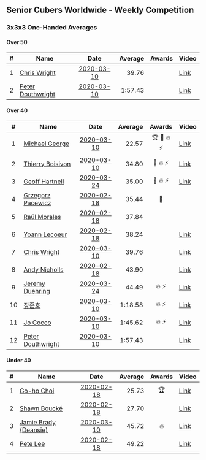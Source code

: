 ## Senior Cubers Worldwide - Weekly Competition
### 3x3x3 One-Handed Averages

#### Over 50

| # | Name | Date | Average | Awards | Video |
| :--: | -- | :--: | --: | :--: | -- |
| 1 | [Chris Wright](../persons/chris_wright.md) | [2020-03-10](2020-03-10.md) | 39.76 |  | [Link](https://www.facebook.com/events/684510792316675/permalink/685546418879779/) |
| 2 | [Peter Douthwright](../persons/peter_douthwright.md) | [2020-03-10](2020-03-10.md) | 1:57.43 |  | [Link](https://www.facebook.com/events/684510792316675/permalink/688822721885482/) |

#### Over 40

| # | Name | Date | Average | Awards | Video |
| :--: | -- | :--: | --: | :--: | -- |
| 1 | [Michael George](../persons/michael_george.md) | [2020-03-10](2020-03-10.md) | 22.57 | 🏆 🥇 🔥 ⚡ | [Link](https://www.facebook.com/events/684510792316675/permalink/684649052302849/) |
| 2 | [Thierry Boisivon](../persons/thierry_boisivon.md) | [2020-03-10](2020-03-10.md) | 34.80 | 🥈 🔥 ⚡ | [Link](https://www.facebook.com/events/684510792316675/permalink/687069845394103/) |
| 3 | [Geoff Hartnell](../persons/geoff_hartnell.md) | [2020-03-24](2020-03-24.md) | 35.00 | 🥈 🔥 ⚡ | [Link](https://www.facebook.com/events/212335450005639/permalink/215249939714190/) |
| 4 | [Grzegorz Pacewicz](../persons/grzegorz_pacewicz.md) | [2020-02-18](2020-02-18.md) | 35.44 | 🥈 | |
| 5 | [Raúl Morales](../persons/raul_morales.md) | [2020-02-18](2020-02-18.md) | 37.84 |  | |
| 6 | [Yoann Lecoeur](../persons/yoann_lecoeur.md) | [2020-02-18](2020-02-18.md) | 38.24 |  | [Link](https://www.facebook.com/events/1618332754973681/permalink/1622459904560966/) |
| 7 | [Chris Wright](../persons/chris_wright.md) | [2020-03-10](2020-03-10.md) | 39.76 |  | [Link](https://www.facebook.com/events/684510792316675/permalink/685546418879779/) |
| 8 | [Andy Nicholls](../persons/andy_nicholls.md) | [2020-02-18](2020-02-18.md) | 43.90 |  | [Link](https://www.facebook.com/events/1618332754973681/permalink/1618697511603872/) |
| 9 | [Jeremy Duehring](../persons/jeremy_duehring.md) | [2020-03-24](2020-03-24.md) | 44.49 | 🔥 ⚡ | [Link](https://www.facebook.com/events/212335450005639/permalink/213082393264278/) |
| 10 | [장준호](../persons/장준호.md) | [2020-03-10](2020-03-10.md) | 1:18.58 | 🔥 ⚡ | [Link](https://www.facebook.com/events/684510792316675/permalink/688783208556100/) |
| 11 | [Jo Cocco](../persons/jo_cocco.md) | [2020-03-10](2020-03-10.md) | 1:45.62 | 🔥 ⚡ | [Link](https://www.facebook.com/events/164742401163863/permalink/168022254169211/) |
| 12 | [Peter Douthwright](../persons/peter_douthwright.md) | [2020-03-10](2020-03-10.md) | 1:57.43 |  | [Link](https://www.facebook.com/events/684510792316675/permalink/688822721885482/) |

#### Under 40

| # | Name | Date | Average | Awards | Video |
| :--: | -- | :--: | --: | :--: | -- |
| 1 | [Go-ho Choi](../persons/go-ho_choi.md) | [2020-02-18](2020-02-18.md) | 25.73 | 🏆 | [Link](https://www.facebook.com/events/1618332754973681/permalink/1618631721610451/) |
| 2 | [Shawn Boucké](../persons/shawn_boucke.md) | [2020-02-18](2020-02-18.md) | 27.70 |  | [Link](https://www.facebook.com/events/1618332754973681/permalink/1621909717949318/) |
| 3 | [Jamie Brady (Deansie)](../persons/jamie_brady.md) | [2020-03-10](2020-03-10.md) | 45.72 | 🔥 | [Link](https://www.facebook.com/events/684510792316675/permalink/687277482040006/) |
| 4 | [Pete Lee](../persons/pete_lee.md) | [2020-02-18](2020-02-18.md) | 49.22 |  | [Link](https://www.facebook.com/events/1618332754973681/permalink/1622571537883136/) |


<!-- Global site tag (gtag.js) - Google Analytics -->
<script async src="https://www.googletagmanager.com/gtag/js?id=UA-86348435-3"></script>
<script>window.dataLayer = window.dataLayer || []; function gtag() {dataLayer.push(arguments);} gtag('js', new Date()); gtag('config', 'UA-86348435-3');</script>
